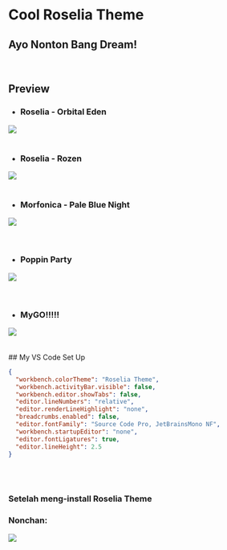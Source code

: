 # Cool Roselia Theme

## Ayo Nonton Bang Dream!

<br>

## Preview

- ### Roselia - Orbital Eden

<img src="assets/images/orbital-eden.png">
<br>
<br>

- ### Roselia - Rozen

<img src="assets/images/rozen.png">
<br>
<br>

- ### Morfonica - Pale Blue Night

<img src="assets/images/pale-blue-night.png">
<br>
<br>
<br>

- ### Poppin Party

<img src="assets/images/popipa.png">
<br>
<br>
<br>

- ### MyGO!!!!!

<img src="assets/images/mygo.png">
<br>
<br>
<br>
## My VS Code Set Up

```json
{
  "workbench.colorTheme": "Roselia Theme",
  "workbench.activityBar.visible": false,
  "workbench.editor.showTabs": false,
  "editor.lineNumbers": "relative",
  "editor.renderLineHighlight": "none",
  "breadcrumbs.enabled": false,
  "editor.fontFamily": "Source Code Pro, JetBrainsMono NF",
  "workbench.startupEditor": "none",
  "editor.fontLigatures": true,
  "editor.lineHeight": 2.5
}
```

<br/>
<br/>

### Setelah meng-install Roselia Theme

### Nonchan:

<img src="assets/images/bandori-nonchan.gif">
